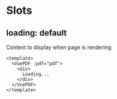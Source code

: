 # Slots

## loading: default

Content to display when page is rendering

```vue
<template>
  <VuePDF :pdf="pdf">
    <div>
      Loading...
    </div>
  </VuePDF>
</template>
```